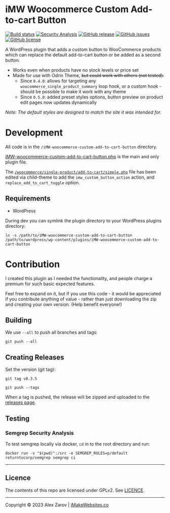 # iMW Woocommerce Custom Add-to-cart Button
[![Build status](https://github.com/Triex/iMW-woocommerce-custom-add-to-cart-button/actions/workflows/release.yml/badge.svg)](https://github.com/Triex/iMW-woocommerce-custom-add-to-cart-button/actions/workflows/release.yml)
[![Security Analysis](https://github.com/Triex/iMW-woocommerce-custom-add-to-cart-button/actions/workflows/semgrep-analysis.yml/badge.svg)](https://github.com/Triex/iMW-woocommerce-custom-add-to-cart-button/actions/workflows/semgrep-analysis.yml)
[![GitHub release](https://img.shields.io/github/release/Triex/iMW-woocommerce-custom-add-to-cart-button.svg)](https://github.com/Triex/iMW-woocommerce-custom-add-to-cart-button/releases)
[![GitHub issues](https://img.shields.io/github/issues/Triex/iMW-woocommerce-custom-add-to-cart-button.svg)](https://github.com/Triex/iMW-woocommerce-custom-add-to-cart-button/issues)
[![GitHub license](https://img.shields.io/badge/license-GPLv2-blue.svg)](https://github.com/Triex/iMW-woocommerce-custom-add-to-cart-button/blob/master/LICENSE)

A WordPress plugin that adds a custom button to WooCommerce products which can replace the default add-to-cart button or be added as a second button.

- Works even when products have no stock levels or price set
- Made for use with Odrin Theme, ~~but could work with others (not tested).~~
  - Since `0.4.0`: allows for targeting any `woocommerce_single_product_summary` loop hook, or a custom hook - should be possible to make it work with any theme
  - Since `0.5.0`: added preset styles options, button preview on product edit pages now updates dynamically

_Note: The default styles are designed to match the site it was intended for._

# Development

All code is in the `/iMW-woocommerce-custom-add-to-cart-button` directory.

[iMW-woocommerce-custom-add-to-cart-button.php](iMW-woocommerce-custom-add-to-cart-button/iMW-woocommerce-custom-add-to-cart-button.php) is the main and only plugin file.

The [`/woocommerce/single-product/add-to-cart/simple.php`](https://github.com/Triex/iMW-woocommerce-custom-add-to-cart-button/blob/master/wp-content/themes/odrin-child/woocommerce/single-product/add-to-cart/simple.php) file has been edited via child-theme to add the `imw_custom_button_action` action, and `replace_add_to_cart_toggle` option.

## Requirements

- WordPress


During dev you can symlink the plugin directory to your WordPress plugins directory:

```
ln -s /path/to/iMW-woocommerce-custom-add-to-cart-button /path/to/wordpress/wp-content/plugins/iMW-woocommerce-custom-add-to-cart-button
```

# Contribution

I created this plugin as I needed the functionality, and people charge a premium for such basic expected features.

Feel free to expand on it, but if you use this code - it would be appreciated if you contribute anything of value - rather than just downloading the zip and creating your own version. (Help benefit everyone!)

## Building

We use `--all` to push all branches and tags:

```
git push --all
```

## Creating Releases

Set the version (git tag):

```
git tag v0.3.5
```

```
git push --tags
```

When a tag is pushed, the release will be zipped and uploaded to the [releases page](https://github.com/Triex/iMW-woocommerce-custom-add-to-cart-button/releases).

## Testing

### Semgrep Security Analysis

To test semgrep locally via docker, `cd` in to the root directory and run:

```
docker run -v "$(pwd)":/src -e SEMGREP_RULES=p/default returntocorp/semgrep semgrep ci
```

-----

## Licence

The contents of this repo are licensed under GPLv2. See [LICENCE](LICENSE).

-----

Copyright © 2023 Alex Zarov | [iMakeWebsites.co](https://iMakeWebsites.co)
